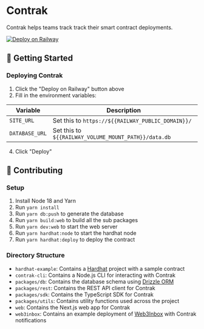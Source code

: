 # Contrak

Contrak helps teams track track their smart contract deployments.

[![Deploy on Railway](https://railway.app/button.svg)](https://railway.app/template/qc4V0T?referralCode=kMU60t)

## 🚀 Getting Started

### Deploying Contrak

1. Click the "Deploy on Railway" button above
2. Fill in the environment variables:

| Variable       | Description                                          |
| -------------- | ---------------------------------------------------- |
| `SITE_URL`     | Set this to `https://${{RAILWAY_PUBLIC_DOMAIN}}/`    |
| `DATABASE_URL` | Set this to `${{RAILWAY_VOLUME_MOUNT_PATH}}/data.db` |

4. Click "Deploy"

## 👷 Contributing

### Setup

1. Install Node 18 and Yarn
2. Run `yarn install`
3. Run `yarn db:push` to generate the database
4. Run `yarn build:web` to build all the sub packages
5. Run `yarn dev:web` to start the web server
6. Run `yarn hardhat:node` to start the hardhat node
7. Run `yarn hardhat:deploy` to deploy the contract

### Directory Structure

- `hardhat-example`: Contains a [Hardhat](https://hardhat.org/) project with a sample contract
- `contrak-cli`: Contains a Node.js CLI for interacting with Contrak
- `packages/db`: Contains the database schema using [Drizzle ORM](https://orm.drizzle.team/)
- `packages/rest`: Contains the REST API client for Contrak
- `packages/sdk`: Contains the TypeScript SDK for Contrak
- `packages/utils`: Contains utility functions used across the project
- `web`: Contains the Next.js web app for Contrak
- `web3inbox`: Contains an example deployment of [Web3Inbox](https://web3inbox.com/) with Contrak notifications
